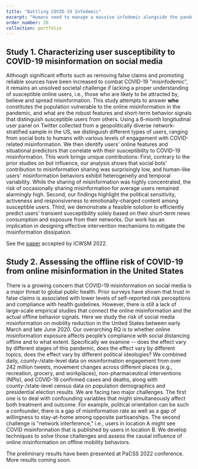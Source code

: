 ```yaml
---
title: "Battling COVID-19 Infodemic"
excerpt: "Humans need to manage a massive infodemic alongside the pandemic<br/><img src='/images/projects/Project-Infodemic.png' width='600'>"
order_number: 20
collection: portfolio
---
```




## Study 1. Characterizing user susceptibility to COVID-19 misinformation on social media
Although significant efforts such as removing false claims and promoting reliable sources have been increased to combat COVID-19 "misinfodemic", it remains an unsolved societal challenge if lacking a proper understanding of susceptible online users, i.e., those who are likely to be attracted by, believe and spread misinformation. This study attempts to answer **who** constitutes the population vulnerable to the online misinformation in the pandemic, and what are the robust features and short-term behavior signals that distinguish susceptible users from others. Using a 6-month longitudinal user panel on Twitter collected from a geopolitically diverse network-stratified sample in the US, we distinguish different types of users, ranging from social bots to humans with various levels of engagement with COVID-related misinformation. We then identify users' online features and situational predictors that correlate with their susceptibility to COVID-19 misinformation. This work brings unique contributions: First, contrary to the prior studies on bot influence, our analysis shows that social bots' contribution to misinformation sharing was surprisingly low, and human-like users' misinformation behaviors exhibit heterogeneity and temporal variability. While the sharing of misinformation was highly concentrated, the risk of occasionally sharing misinformation for average users remained alarmingly high. Second, our findings highlight the political sensitivity, activeness and responsiveness to emotionally-charged content among susceptible users. Third, we demonstrate a feasible solution to efficiently predict users' transient susceptibility solely based on their short-term news consumption and exposure from their networks. Our work has an implication in designing effective intervention mechanisms to mitigate the misinformation dissipation.

See the [paper](/files/pdf/research/2022-COVID-misinfo.pdf) accepted by ICWSM 2022.


## Study 2. Assessing the offline risk of COVID-19 from online misinformation in the United States
There is a growing concern that COVID-19 misinformation on social media is a major threat to global public health. Prior surveys have shown that trust in false claims is associated with lower levels of self-reported risk perceptions and compliance with health guidelines. However, there is still a lack of large-scale empirical studies that connect the online misinformation and the actual offline behavior signals. Here we study the risk of social media misinformation on mobility reduction in the United States between early March and late June 2020. Our overarching RQ is to whether online misinformation exposure affects people’s compliance with social distancing offline and to what extent. Specifically we examine -- does the effect vary by different stages of this pandemic, does the effect vary by different topics, does the effect vary by different political ideologies? We combined daily, county-/state-level data on misinformation engagement from over 242 million tweets, movement changes across different places (e.g., recreation, grocery, and workplaces), non-pharmaceutical interventions (NPIs), and COVID-19 confirmed cases and deaths, along with county-/state-level census data on population demographics and presidential election results. We are facing two major challenges. The first one is to deal with confounding variables that might simultaneously affect both treatment and outcome. For example, political orientation can be such a confounder, there is a gap of misinformation rate as well as a gap of willingness to stay-at-home among opposite partisanships. The second challenge is "network interference," i.e., users in location A might see COVID misinformation that is published by users in location B. We develop techniques to solve those challenges and assess the causal influence of online misinformation on offline mobility behaviors.

The preliminary results have been presented at PaCSS 2022 conference. More results coming soon.